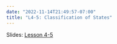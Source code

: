 ```yaml
---
date: "2022-11-14T21:49:57-07:00"
title: "L4-5: Classification of States"
---
```



Slides: [Lesson 4-5](/3_stochastic_processes_2021/3_stochastic_processes.pdf)